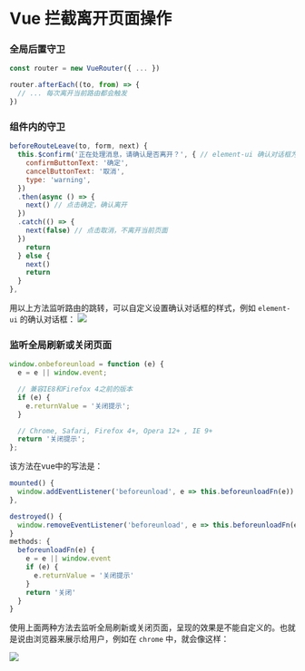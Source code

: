 # Vue 拦截离开页面操作

### 全局后置守卫
```javascript
const router = new VueRouter({ ... })

router.afterEach((to, from) => {
  // ... 每次离开当前路由都会触发
})
```
### 组件内的守卫

```javascript
beforeRouteLeave(to, form, next) {
  this.$confirm('正在处理消息，请确认是否离开？', { // element-ui 确认对话框为例
    confirmButtonText: '确定',
    cancelButtonText: '取消',
    type: 'warning',
  })
  .then(async () => {
    next() // 点击确定，确认离开
  })
  .catch(() => {
    next(false) // 点击取消，不离开当前页面
  })
    return
  } else {
    next()
    return
  }
},
```
用以上方法监听路由的跳转，可以自定义设置确认对话框的样式，例如 `element-ui` 的确认对话框：
![](https://p3-juejin.byteimg.com/tos-cn-i-k3u1fbpfcp/5736554090cb4169beb95165e0dfdda6~tplv-k3u1fbpfcp-watermark.image)

### 监听全局刷新或关闭页面
```javascript
window.onbeforeunload = function (e) {
  e = e || window.event;

  // 兼容IE8和Firefox 4之前的版本
  if (e) {
    e.returnValue = '关闭提示';
  }

  // Chrome, Safari, Firefox 4+, Opera 12+ , IE 9+
  return '关闭提示';
};
```
该方法在vue中的写法是：

```javascript
mounted() {
  window.addEventListener('beforeunload', e => this.beforeunloadFn(e))
},

destroyed() {
  window.removeEventListener('beforeunload', e => this.beforeunloadFn(e))
}
methods: {
  beforeunloadFn(e) {
    e = e || window.event
    if (e) {
      e.returnValue = '关闭提示'
    }
    return '关闭'
  }
}

```
使用上面两种方法去监听全局刷新或关闭页面，呈现的效果是不能自定义的。也就是说由浏览器来展示给用户，例如在 `chrome` 中，就会像这样：

![](https://p6-juejin.byteimg.com/tos-cn-i-k3u1fbpfcp/34e3c6bca91e46609e5de69b342fb1e9~tplv-k3u1fbpfcp-watermark.image)